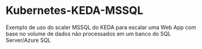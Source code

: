 # Kubernetes-KEDA-MSSQL
Exemplo de uso do scaler MSSQL do KEDA para escalar uma Web App com base no volume de dados não processados em um banco do SQL Server/Azure SQL
